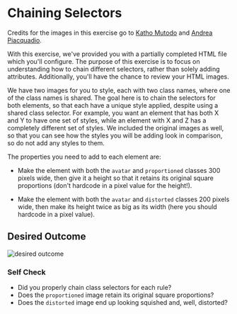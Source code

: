 # Chaining Selectors

Credits for the images in this exercise go to [Katho Mutodo](https://linktr.ee/photobykatho_) and [Andrea Piacquadio](https://www.pexels.com/@olly?utm_content=attributionCopyText&utm_medium=referral&utm_source=pexels).

With this exercise, we've provided you with a partially completed HTML file which you'll configure. 
The purpose of this exercise is to focus on understanding how to chain different selectors, 
rather than solely adding attributes. Additionally, you'll have the chance to review your HTML images.

We have two images for you to style, each with two class names, where one of the class names is shared. 
The goal here is to chain the selectors for both elements, so that each have a unique style applied, 
despite using a shared class selector. For example, you want an element that has both X and Y to have 
one set of styles, while an element with X and Z has a completely different set of styles. 
We included the original images as well, so that you can see how the styles you will be adding look in comparison, 
so do not add any styles to them.

The properties you need to add to each element are:

* Make the element with both the `avatar` and `proportioned` classes 300 pixels wide, 
  then give it a height so that it retains its original square proportions
  (don't hardcode in a pixel value for the height!).

* Make the element with both the `avatar` and `distorted` classes 200 pixels wide, 
  then make its height twice as big as its width (here you should hardcode in a pixel value).

## Desired Outcome
![desired outcome](./desired-outcome.png)

### Self Check
- Did you properly chain class selectors for each rule?
- Does the `proportioned` image retain its original square proportions?
- Does the `distorted` image end up looking squished and, well, distorted?
